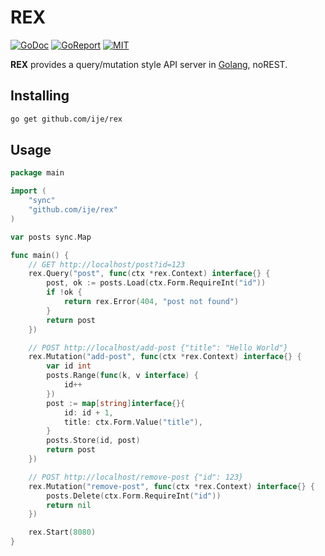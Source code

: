 # REX

[![GoDoc](https://godoc.org/github.com/ije/rex?status.svg)](https://godoc.org/github.com/ije/rex)
[![GoReport](https://goreportcard.com/badge/github.com/ije/rex)](https://goreportcard.com/report/github.com/ije/rex)
[![MIT](https://img.shields.io/badge/license-MIT-green)](./LICENSE)

**REX** provides a query/mutation style API server in [Golang](https://golang.org/), noREST.


## Installing
```bash
go get github.com/ije/rex
```


## Usage

```go
package main

import (
    "sync"
    "github.com/ije/rex"
)

var posts sync.Map

func main() {
    // GET http://localhost/post?id=123
    rex.Query("post", func(ctx *rex.Context) interface{} {
        post, ok := posts.Load(ctx.Form.RequireInt("id"))
        if !ok {
            return rex.Error(404, "post not found")
        }
	    return post
    })

    // POST http://localhost/add-post {"title": "Hello World"}
    rex.Mutation("add-post", func(ctx *rex.Context) interface{} {
        var id int
        posts.Range(func(k, v interface) {
            id++
        })
        post := map[string]interface{}{
            id: id + 1,
            title: ctx.Form.Value("title"),
        }
        posts.Store(id, post)
        return post
    })

    // POST http://localhost/remove-post {"id": 123}
    rex.Mutation("remove-post", func(ctx *rex.Context) interface{} {
        posts.Delete(ctx.Form.RequireInt("id"))
        return nil
    })

    rex.Start(8080)
}
```
